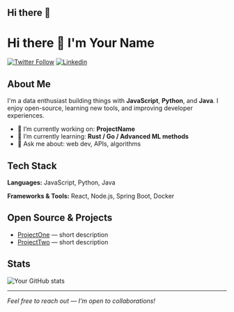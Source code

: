 ## Hi there 👋
# Hi there 👋 I'm **Your Name**

[![Twitter Follow](https://img.shields.io/twitter/follow/your_twitter?style=social)](https://twitter.com/your_twitter)
[![Linkedin](https://img.shields.io/badge/-LinkedIn-0A66C2?style=flat&logo=linkedin&logoColor=white)](www.linkedin.com/in/srihariprasad7078)


## About Me

I'm a data enthusiast building things with **JavaScript**, **Python**, and **Java**. I enjoy open-source, learning new tools, and improving developer experiences.

- 🔭 I’m currently working on: **ProjectName**
- 🌱 I’m currently learning: **Rust / Go / Advanced ML methods**
- 💬 Ask me about: web dev, APIs, algorithms

## Tech Stack

**Languages:** JavaScript, Python, Java

**Frameworks & Tools:** React, Node.js, Spring Boot, Docker

## Open Source & Projects

- [ProjectOne](https://github.com/your_username/project-one) — short description
- [ProjectTwo](https://github.com/your_username/project-two) — short description

## Stats

![Your GitHub stats](https://github-readme-stats.vercel.app/api?username=your_username&show_icons=true&theme=radical)

---

*Feel free to reach out — I’m open to collaborations!*
